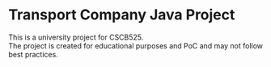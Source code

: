 # Transport Company Java Project

This is a university project for CSCB525.  
The project is created for educational purposes and PoC and may not follow best practices.